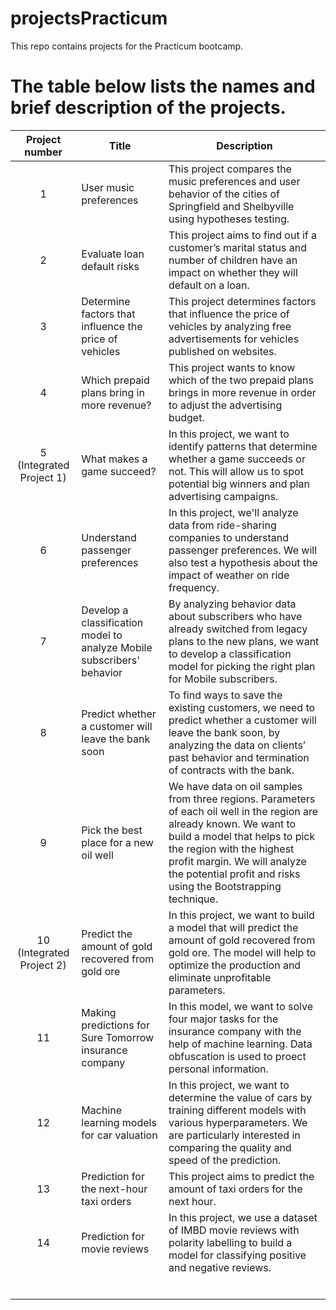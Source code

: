 # projectsPracticum
This repo contains projects for the Practicum bootcamp.

# The table below lists the names and brief description of the projects.

| Project number | Title | Description |
| :-----------: | ----------- |----------- |
| 1 | User music preferences | This project compares the music preferences and user behavior of the cities of Springfield and Shelbyville using hypotheses testing. |
| 2 | Evaluate loan default risks | This project aims to find out if a customer’s marital status and number of children have an impact on whether they will default on a loan. |
| 3 | Determine factors that influence the price of vehicles | This project determines factors that influence the price of  vehicles by analyzing free advertisements for vehicles published on websites. |
| 4 | Which prepaid plans bring in more revenue? | This project wants to know which of the two prepaid plans brings in more revenue in order to adjust the advertising budget. |
| 5 (Integrated Project 1) | What makes a game succeed? | In this project, we want to identify patterns that determine whether a game succeeds or not. This will allow us to spot potential big winners and plan advertising campaigns. |
| 6 | Understand passenger preferences | In this project, we'll analyze data from ride-sharing companies to understand passenger preferences. We will also test a hypothesis about the impact of weather on ride frequency. |
| 7 | Develop a classification model to analyze Mobile subscribers' behavior | By analyzing behavior data about subscribers who have already switched from legacy plans to the new plans, we want to develop a classification model for picking the right plan for Mobile subscribers. |
| 8 | Predict whether a customer will leave the bank soon | To find ways to save the existing customers, we need to predict whether a customer will leave the bank soon, by analyzing the data on clients’ past behavior and termination of contracts with the bank. |
| 9 | Pick the best place for a new oil well | We have data on oil samples from three regions. Parameters of each oil well in the region are already known. We want to build a model that helps to pick the region with the highest profit margin. We will analyze the potential profit and risks using the Bootstrapping technique. |
| 10 (Integrated Project 2) | Predict the amount of gold recovered from gold ore | In this project, we want to build a model that will predict the amount of gold recovered from gold ore. The model will help to optimize the production and eliminate unprofitable parameters. |
| 11 | Making predictions for Sure Tomorrow insurance company | In this model, we want to solve four major tasks for the insurance company with the help of machine learning. Data obfuscation is used to proect personal information. |
| 12 | Machine learning models for car valuation | In this project, we want to determine the value of cars by training different models with various hyperparameters. We are particularly interested in comparing the quality and speed of the prediction. |
| 13 | Prediction for the next-hour taxi orders | This project aims to predict the amount of taxi orders for the next hour. |
| 14 | Prediction for movie reviews | In this project, we use a dataset of IMBD movie reviews with polarity labelling to build a model for classifying positive and negative reviews. |
|  |  |  |
|  |  |  |
|  |  |  |
|  |  |  |
|  |  |  |
|  |  |  |

 

